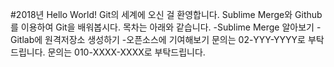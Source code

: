 #2018년 Hello World!
Git의 세계에 오신 걸 환영합니다.
Sublime Merge와 Github를 이용하여 Git을 배워봅시다.
목차는 아래와 같습니다.
-Sublime Merge 알아보기
-Gitlab에 원격저장소 생성하기
-오픈소스에 기여해보기
문의는 02-YYY-YYYY로 부탁드립니다.
문의는 010-XXXX-XXXX로 부탁드립니다.

